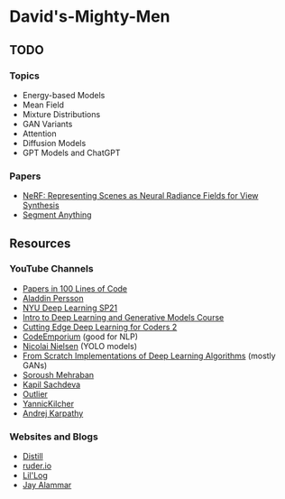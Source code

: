 # David's-Mighty-Men

## TODO
### Topics
- Energy-based Models
- Mean Field
- Mixture Distributions
- GAN Variants
- Attention
- Diffusion Models
- GPT Models and ChatGPT

### Papers
- [NeRF: Representing Scenes as Neural Radiance Fields for View Synthesis](https://arxiv.org/abs/2003.08934)
- [Segment Anything](https://arxiv.org/abs/2304.02643)

## Resources

### YouTube Channels
- [Papers in 100 Lines of Code](https://www.youtube.com/@papersin100linesofcode)
- [Aladdin Persson](https://www.youtube.com/@AladdinPersson)
- [NYU Deep Learning SP21](https://www.youtube.com/playlist?list=PLLHTzKZzVU9e6xUfG10TkTWApKSZCzuBI)
- [Intro to Deep Learning and Generative Models Course](https://www.youtube.com/playlist?list=PLTKMiZHVd_2KJtIXOW0zFhFfBaJJilH51)
- [Cutting Edge Deep Learning for Coders 2](https://www.youtube.com/playlist?list=PLfYUBJiXbdtTttBGq-u2zeY1OTjs5e-Ia)
- [CodeEmporium](https://www.youtube.com/@CodeEmporium) (good for NLP)
- [Nicolai Nielsen](https://www.youtube.com/@NicolaiAI) (YOLO models)
- [From Scratch Implementations of Deep Learning Algorithms](https://www.youtube.com/playlist?list=PLxqBkZuBynVRX6QExfPyzRGj5Ap_zmcAJ) (mostly GANs)
- [Soroush Mehraban](https://www.youtube.com/@soroushmehraban)
- [Kapil Sachdeva](https://www.youtube.com/@KapilSachdeva)
- [Outlier](https://www.youtube.com/@outliier)
- [YannicKilcher](https://www.youtube.com/@YannicKilcher)
- [Andrej Karpathy](https://www.youtube.com/@AndrejKarpathy)

### Websites and Blogs
- [Distill](https://distill.pub/)
- [ruder.io](https://www.ruder.io/)
- [Lil'Log](https://lilianweng.github.io/)
- [Jay Alammar](https://jalammar.github.io/)
